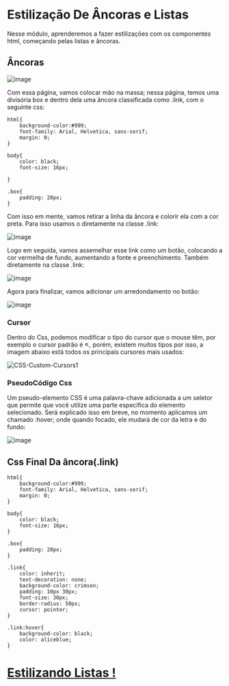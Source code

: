 # Estilização De Âncoras e Listas 
Nesse módulo, aprenderemos a fazer estilizações com os componentes html, começando pelas listas e âncoras.
## Âncoras 
![image](https://github.com/user-attachments/assets/85e7b2ec-3f97-4de4-b28a-513ed8cdbd84)

Com essa página, vamos colocar mão na massa; nessa página, temos uma divisória box e dentro dela uma âncora classificada como .link, com o seguinte css:
```
html{
    background-color:#999;
    font-family: Arial, Helvetica, sans-serif;
    margin: 0;
}

body{
    color: black;
    font-size: 16px;

}

.box{
    padding: 20px;
}
```
Com isso em mente, vamos retirar a linha da âncora e colorir ela com a cor preta. Para isso usamos o diretamente na classe .link:

![image](https://github.com/user-attachments/assets/548e96e2-6830-442f-b73a-269129067f71)

Logo em seguida, vamos assemelhar esse link como um botão, colocando a cor vermelha de fundo, aumentando a fonte e preenchimento. Também diretamente na classe .link:

![image](https://github.com/user-attachments/assets/52cb24af-2bfa-4bbe-91e1-9eb63d6f03c8)

Agora para finalizar, vamos adicionar um arredondamento no botão:

![image](https://github.com/user-attachments/assets/05c4f1ea-6aa3-4b98-bc8e-9ece9fbc7f88)
### Cursor
Dentro do Css, podemos modificar o tipo do cursor que o mouse têm, por exemplo o cursor padrão é ↖️, porém, existem muitos tipos por isso, a imagem abaixo está todos os principais cursores mais usados:

![CSS-Custom-Cursors1](https://github.com/user-attachments/assets/de4409c6-95e1-4890-8299-f8b28ca69e0f)
### PseudoCódigo Css
Um pseudo-elemento CSS é uma palavra-chave adicionada a um seletor que permite que você utilize uma parte específica do elemento selecionado. Será explicado isso em breve, no momento aplicamos um chamado :hover; onde quando focado, ele mudará de cor da letra e do fundo:

![image](https://github.com/user-attachments/assets/bddb66c9-a3ce-4285-a19d-8a59da3075f0)
## Css Final Da  âncora(.link)
```
html{
    background-color:#999;
    font-family: Arial, Helvetica, sans-serif;
    margin: 0;
}

body{
    color: black;
    font-size: 16px;
}

.box{
    padding: 20px;
}

.link{
    color: inherit;
    text-decoration: none;
    background-color: crimson;
    padding: 10px 30px;
    font-size: 30px;
    border-radius: 50px;
    cursor: pointer;    
}

.link:hover{
    background-color: black;
    color: aliceblue;  
}
```

# [Estilizando Listas !]()